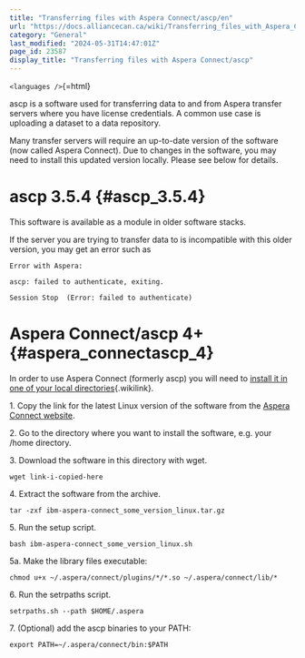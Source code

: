 ```yaml
---
title: "Transferring files with Aspera Connect/ascp/en"
url: "https://docs.alliancecan.ca/wiki/Transferring_files_with_Aspera_Connect/ascp/en"
category: "General"
last_modified: "2024-05-31T14:47:01Z"
page_id: 23587
display_title: "Transferring files with Aspera Connect/ascp"
---
```


`<languages />`{=html}

ascp is a software used for transferring data to and from Aspera transfer servers where you have license credentials. A common use case is uploading a dataset to a data repository.

Many transfer servers will require an up-to-date version of the software (now called Aspera Connect). Due to changes in the software, you may need to install this updated version locally. Please see below for details.

# ascp 3.5.4 {#ascp_3.5.4}

This software is available as a module in older software stacks.

If the server you are trying to transfer data to is incompatible with this older version, you may get an error such as

    Error with Aspera:

    ascp: failed to authenticate, exiting.

    Session Stop  (Error: failed to authenticate)

# Aspera Connect/ascp 4+ {#aspera_connectascp_4}

In order to use Aspera Connect (formerly ascp) you will need to [ install it in one of your local directories](https://docs.alliancecan.ca/Installing_software_in_your_home_directory " install it in one of your local directories"){.wikilink}.

1\. Copy the link for the latest Linux version of the software from the [Aspera Connect website](https://www.ibm.com/aspera/connect).

2\. Go to the directory where you want to install the software, e.g. your /home directory.

3\. Download the software in this directory with wget.

`wget link-i-copied-here`

4\. Extract the software from the archive.

`tar -zxf ibm-aspera-connect_some_version_linux.tar.gz`

5\. Run the setup script.

`bash ibm-aspera-connect_some_version_linux.sh`

5a. Make the library files executable:

`chmod u+x ~/.aspera/connect/plugins/*/*.so ~/.aspera/connect/lib/*`

6\. Run the setrpaths script.

`setrpaths.sh --path $HOME/.aspera`

7\. (Optional) add the ascp binaries to your PATH:

`export PATH=~/.aspera/connect/bin:$PATH`
